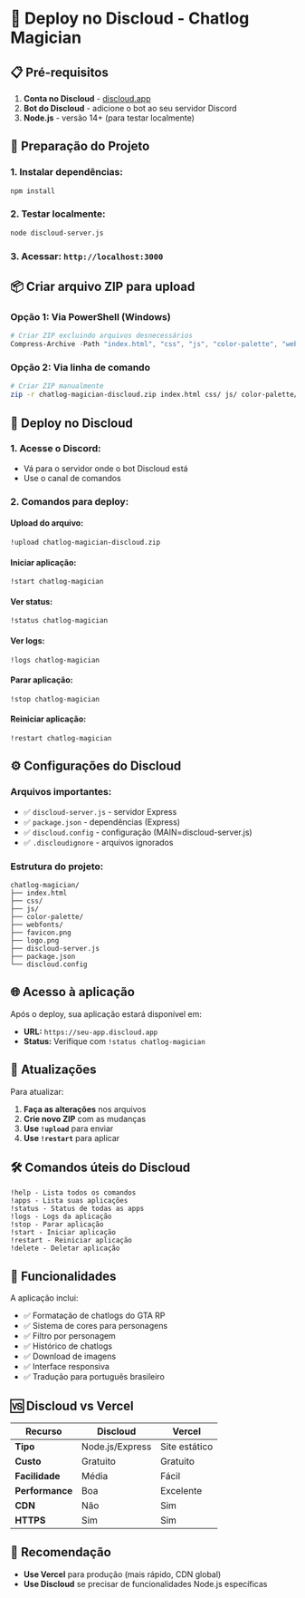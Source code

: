 # 🚀 Deploy no Discloud - Chatlog Magician

## 📋 **Pré-requisitos**

1. **Conta no Discloud** - [discloud.app](https://discloud.app)
2. **Bot do Discloud** - adicione o bot ao seu servidor Discord
3. **Node.js** - versão 14+ (para testar localmente)

## 🔧 **Preparação do Projeto**

### **1. Instalar dependências:**
```bash
npm install
```

### **2. Testar localmente:**
```bash
node discloud-server.js
```

### **3. Acessar:** `http://localhost:3000`

## 📦 **Criar arquivo ZIP para upload**

### **Opção 1: Via PowerShell (Windows)**
```powershell
# Criar ZIP excluindo arquivos desnecessários
Compress-Archive -Path "index.html", "css", "js", "color-palette", "webfonts", "favicon.png", "logo.png", "discloud-server.js", "package.json", "discloud.config" -DestinationPath "chatlog-magician-discloud.zip"
```

### **Opção 2: Via linha de comando**
```bash
# Criar ZIP manualmente
zip -r chatlog-magician-discloud.zip index.html css/ js/ color-palette/ webfonts/ favicon.png logo.png discloud-server.js package.json discloud.config
```

## 🚀 **Deploy no Discloud**

### **1. Acesse o Discord:**
- Vá para o servidor onde o bot Discloud está
- Use o canal de comandos

### **2. Comandos para deploy:**

#### **Upload do arquivo:**
```
!upload chatlog-magician-discloud.zip
```

#### **Iniciar aplicação:**
```
!start chatlog-magician
```

#### **Ver status:**
```
!status chatlog-magician
```

#### **Ver logs:**
```
!logs chatlog-magician
```

#### **Parar aplicação:**
```
!stop chatlog-magician
```

#### **Reiniciar aplicação:**
```
!restart chatlog-magician
```

## ⚙️ **Configurações do Discloud**

### **Arquivos importantes:**
- ✅ `discloud-server.js` - servidor Express
- ✅ `package.json` - dependências (Express)
- ✅ `discloud.config` - configuração (MAIN=discloud-server.js)
- ✅ `.discloudignore` - arquivos ignorados

### **Estrutura do projeto:**
```
chatlog-magician/
├── index.html
├── css/
├── js/
├── color-palette/
├── webfonts/
├── favicon.png
├── logo.png
├── discloud-server.js
├── package.json
└── discloud.config
```

## 🌐 **Acesso à aplicação**

Após o deploy, sua aplicação estará disponível em:
- **URL:** `https://seu-app.discloud.app`
- **Status:** Verifique com `!status chatlog-magician`

## 🔄 **Atualizações**

Para atualizar:
1. **Faça as alterações** nos arquivos
2. **Crie novo ZIP** com as mudanças
3. **Use `!upload`** para enviar
4. **Use `!restart`** para aplicar

## 🛠️ **Comandos úteis do Discloud**

```
!help - Lista todos os comandos
!apps - Lista suas aplicações
!status - Status de todas as apps
!logs - Logs da aplicação
!stop - Parar aplicação
!start - Iniciar aplicação
!restart - Reiniciar aplicação
!delete - Deletar aplicação
```

## 📱 **Funcionalidades**

A aplicação inclui:
- ✅ Formatação de chatlogs do GTA RP
- ✅ Sistema de cores para personagens
- ✅ Filtro por personagem
- ✅ Histórico de chatlogs
- ✅ Download de imagens
- ✅ Interface responsiva
- ✅ Tradução para português brasileiro

## 🆚 **Discloud vs Vercel**

| Recurso | Discloud | Vercel |
|---------|----------|--------|
| **Tipo** | Node.js/Express | Site estático |
| **Custo** | Gratuito | Gratuito |
| **Facilidade** | Média | Fácil |
| **Performance** | Boa | Excelente |
| **CDN** | Não | Sim |
| **HTTPS** | Sim | Sim |

## 🎯 **Recomendação**

- **Use Vercel** para produção (mais rápido, CDN global)
- **Use Discloud** se precisar de funcionalidades Node.js específicas

